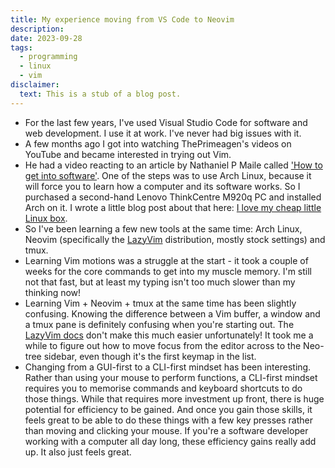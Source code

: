 ```yaml
---
title: My experience moving from VS Code to Neovim
description:
date: 2023-09-28
tags:
  - programming
  - linux
  - vim
disclaimer:
  text: This is a stub of a blog post.
---
```


- For the last few years, I've used Visual Studio Code for software and web
  development. I use it at work. I've never had big issues with it.
- A few months ago I got into watching ThePrimeagen's videos on YouTube and
  became interested in trying out Vim.
- He had a video reacting to an article by Nathaniel P Maile called ['How to get into software'](https://github.com/npmaile/blog/blob/main/posts/2.%20How%20to%20get%20into%20software.md). One of the steps was to use
  Arch Linux, because it will force you to learn how a computer and its software
  works. So I purchased a second-hand Lenovo ThinkCentre M920q PC and installed
  Arch on it. I wrote a little blog post about that here: [I love my cheap little Linux box](/i-love-my-cheap-little-linux-box/).
- So I've been learning a few new tools at the same time: Arch Linux, Neovim
  (specifically the [LazyVim](https://www.lazyvim.org/) distribution, mostly stock settings) and tmux.
- Learning Vim motions was a struggle at the start - it took a couple of weeks
  for the core commands to get into my muscle memory. I'm still not that fast, but at least my typing isn't too much slower than my thinking now!
- Learning Vim + Neovim + tmux at the same time has been slightly confusing.
  Knowing the difference between a Vim buffer, a window and a tmux pane is
  definitely confusing when you're starting out. The [LazyVim docs](https://www.lazyvim.org/keymaps) don't make this
  much easier unfortunately! It took me a while to figure out how to move focus
  from the editor across to the Neo-tree sidebar, even though it's the first
  keymap in the list.
- Changing from a GUI-first to a CLI-first mindset has been interesting. Rather
  than using your mouse to perform functions, a CLI-first mindset requires you to memorise commands and keyboard shortcuts to do those things. While that requires more investment up front, there is huge potential for efficiency to be gained. And once you gain those skills, it feels great to be able to do these things with a few key presses rather than moving and clicking your mouse. If you're a software developer working with a computer all day long, these efficiency gains really add up. It also just feels great.
